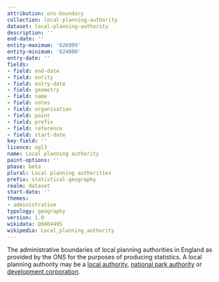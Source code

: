 ```yaml
---
attribution: ons-boundary
collection: local-planning-authority
dataset: local-planning-authority
description: ''
end-date: ''
entity-maximum: '626999'
entity-minimum: '624000'
entry-date: ''
fields:
- field: end-date
- field: entity
- field: entry-date
- field: geometry
- field: name
- field: notes
- field: organisation
- field: point
- field: prefix
- field: reference
- field: start-date
key-field: ''
licence: ogl3
name: Local planning authority
paint-options: ''
phase: beta
plural: Local planning authorities
prefix: statistical-geography
realm: dataset
start-date: ''
themes:
- administrative
typology: geography
version: 1.0
wikidata: Q6664495
wikipedia: Local_planning_authority
---
```


The administrative boundaries of local planning authorities in England as provided by the ONS for the purposes of producing statistics.
A local planning authority may be a [local authority](/dataset/local-authority), [national park authority](/dataset/national-park-authority) or [development corporation](/dataset/development-corporation).
